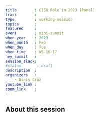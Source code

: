 ```yaml
---
title        : CISO Role in 2023 (Panel)
track        :
type         : working-session
topics       :
featured     :
event        : mini-summit
when_year    : 2023
when_month   : Feb
when_day     : Tue
when_time    : WS-16-17
hey_summit   : 
session_slack:
#status       : draft
description  :
organizers   :
    - Dinis Cruz
youtube_link :
zoom_link    :
---
```


## About this session

